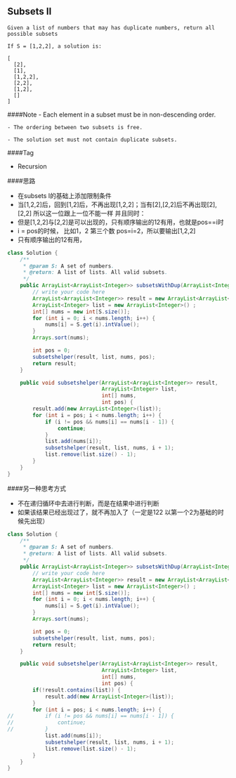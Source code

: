 ## Subsets II

	Given a list of numbers that may has duplicate numbers, return all possible subsets

	If S = [1,2,2], a solution is:

	[
	  [2],
	  [1],
	  [1,2,2],
	  [2,2],
	  [1,2],
	  []
	]

####Note
	- Each element in a subset must be in non-descending order.

	- The ordering between two subsets is free.

	- The solution set must not contain duplicate subsets.

####Tag
- Recursion

####思路
- 在subsets I的基础上添加限制条件
- 当[1,2,2]后，回到[1,2]后，不再出现[1,2,2]；当有[2],[2,2]后不再出现[2],[2,2] 所以这一位跟上一位不能一样 并且同时：
- 但是[1,2,2]与[2,2]是可以出现的，只有顺序输出的12有用，也就是pos==i时
- i = pos的时候， 比如1，2 第三个数 pos=i=2，所以要输出[1,2,2]
- 只有顺序输出的12有用，

```java
class Solution {
    /**
     * @param S: A set of numbers.
     * @return: A list of lists. All valid subsets.
     */
    public ArrayList<ArrayList<Integer>> subsetsWithDup(ArrayList<Integer> S) {
		// write your code here
		ArrayList<ArrayList<Integer>> result = new ArrayList<ArrayList<Integer>>();
		ArrayList<Integer> list = new ArrayList<Integer>() ;
		int[] nums = new int[S.size()];
		for (int i = 0; i < nums.length; i++) {
			nums[i] = S.get(i).intValue();
		}
		Arrays.sort(nums);

		int pos = 0;
		subsetshelper(result, list, nums, pos);
		return result;
	}

	public void subsetshelper(ArrayList<ArrayList<Integer>> result,
	                          ArrayList<Integer> list,
	                          int[] nums,
	                          int pos) {
		result.add(new ArrayList<Integer>(list));
		for (int i = pos; i < nums.length; i++) {
			if (i != pos && nums[i] == nums[i - 1]) {
				continue;
			}
			list.add(nums[i]);
			subsetshelper(result, list, nums, i + 1);
			list.remove(list.size() - 1);
		}
	}
}
```

####另一种思考方式
- 不在递归循环中去进行判断，而是在结果中进行判断
- 如果该结果已经出现过了，就不再加入了（一定是122 以第一个2为基础的时候先出现）

```java
class Solution {
    /**
     * @param S: A set of numbers.
     * @return: A list of lists. All valid subsets.
     */
    public ArrayList<ArrayList<Integer>> subsetsWithDup(ArrayList<Integer> S) {
		// write your code here
		ArrayList<ArrayList<Integer>> result = new ArrayList<ArrayList<Integer>>();
		ArrayList<Integer> list = new ArrayList<Integer>() ;
		int[] nums = new int[S.size()];
		for (int i = 0; i < nums.length; i++) {
			nums[i] = S.get(i).intValue();
		}
		Arrays.sort(nums);

		int pos = 0;
		subsetshelper(result, list, nums, pos);
		return result;
	}

	public void subsetshelper(ArrayList<ArrayList<Integer>> result,
	                          ArrayList<Integer> list,
	                          int[] nums,
	                          int pos) {
	    if(!result.contains(list)) {
		    result.add(new ArrayList<Integer>(list));
	    }
		for (int i = pos; i < nums.length; i++) {
// 			if (i != pos && nums[i] == nums[i - 1]) {
// 				continue;
// 			}
			list.add(nums[i]);
			subsetshelper(result, list, nums, i + 1);
			list.remove(list.size() - 1);
		}
	}
}
```

